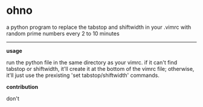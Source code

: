 ohno
===

a python program to replace the tabstop and shiftwidth in your .vimrc with random prime numbers every 2 to 10 minutes

---

**usage**

run the python file in the same directory as your vimrc. if it can't find tabstop or shiftwidth, it'll create it at the bottom of the vimrc file; otherwise, it'll just use the prexisting 'set tabstop/shiftwidth' commands.

**contribution**

don't
